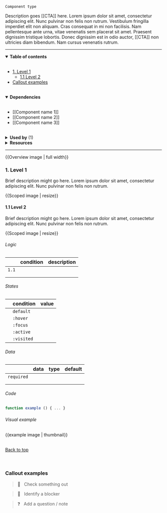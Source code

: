`Component type`

Description goes [[CTA]] here. Lorem ipsum dolor sit amet, consectetur adipiscing elit. Nunc pulvinar non felis non rutrum. Vestibulum fringilla imperdiet elit non aliquam. Cras consequat in mi non facilisis. Nam pellentesque ante urna, vitae venenatis sem placerat sit amet. Praesent dignissim tristique lobortis. Donec dignissim est in odio auctor, [[CTA]] non ultricies diam bibendum. Nam cursus venenatis rutrum.

---

<!-- toc start -->

<details open="true">
  <summary><strong>Table of contents</strong></summary><br />

- [1. Level 1](#1-level-1)
  - [1.1 Level 2](#11-level-2)
- [Callout examples](#callout-examples)


<br />
</details>

<!-- toc end -->

<details open="true">
  <summary><strong>Dependencies</strong></summary><br />

- [[Component name 1]]
- [[Component name 2]]
- [[Component name 3]]

<br />
</details>

<!-- usedby start -->

<details>
  <summary><strong>Used by</strong> (1)</summary><br />

 - [[CTA]]


<br />
</details>

<!-- usedby end -->

<!-- backlinks start -->

<!-- backlinks end -->

<details>
  <summary><strong>Resources</strong></summary>


<br />

- r1: [Resource 1]()
- r2: [Resource 2]()
- r3: [Resource 3]()

<br />
</details>

---

{{Overview image | full width}}

### 1. Level 1

Brief description might go here. Lorem ipsum dolor sit amet, consectetur adipiscing elit. Nunc pulvinar non felis non rutrum.

{{Scoped image | resize}}


#### 1.1 Level 2
Brief description might go here. Lorem ipsum dolor sit amet, consectetur adipiscing elit. Nunc pulvinar non felis non rutrum.

{{Scoped image | resize}}

###### Logic

|        | condition  | description  |
|:-------|:-----------|:-------------|
| `1.1`  |            |              |
|        |            |              |
|        |            |              |

###### States

|   | condition   | value  |
|:--|:------------|:-------|
|   | `default`   |        |
|   | `:hover`    |        |
|   | `:focus`    |        |
|   | `:active`   |        |
|   | `:visited`  |        |

###### Data

|              | data  | type  | default  |
|:-------------|:------|:------|:---------|
| `required`   |       |       |          |
|              |       |       |          |
|              |       |       |          |

###### Code

```javascript
function example () { ... }
```

###### Visual example

{{example image | thumbnail}}  


<br />[Back to top](#wiki-wrapper)<br /><br /><br />




### Callout examples

> 👀 &nbsp; Check something out

> 🚨 &nbsp; Identify a blocker

> ❓ &nbsp; Add a question / note
